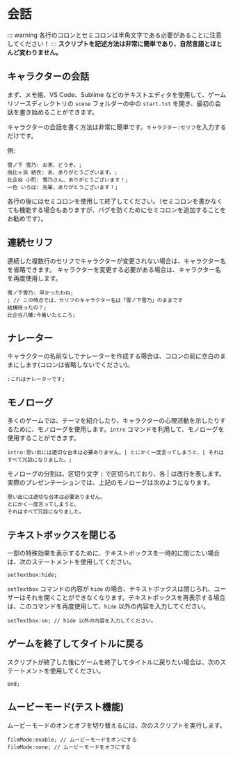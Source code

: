 # 会話

::: warning
各行のコロンとセミコロンは半角文字である必要があることに注意してください！
:::
**スクリプトを記述方法は非常に簡単であり、自然言語とほとんど変わりません。**

## キャラクターの会話

まず、メモ帳、VS Code、Sublime などのテキストエディタを使用して、ゲームリソースディレクトリの `scene` フォルダーの中の `start.txt` を開き、最初の会話を書き始めることができます。

キャラクターの会話を書く方法は非常に簡単です。`キャラクター:セリフ`を入力するだけです。

例:

``` ws
雪ノ下 雪乃: お茶、どうぞ。;
由比ヶ浜 結衣: あ、ありがとうございます。;
比企谷 小町: 雪乃さん、ありがとうございます！;
一色 いろは: 先輩、ありがとうございます！;
```

各行の後にはセミコロンを使用して終了してください。（セミコロンを書かなくても機能する場合もありますが、バグを防ぐためにセミコロンを追加することをお勧めです）。

## 連続セリフ

連続した複数行のセリフでキャラクターが変更されない場合は、キャラクター名を省略できます。 キャラクターを変更する必要がある場合は、キャラクター名を再度使用します。

``` ws
雪ノ下雪乃: 早かったわね;
; // この時点では、セリフのキャラクター名は「雪ノ下雪乃」のままです
結構待ったの？;
比企谷八幡:今着いたところ;
```

## ナレーター

キャラクターの名前なしでナレーターを作成する場合は、コロンの前に空白のままにします(コロンは省略しないでください)。

``` ws
:これはナレーターです;
```

## モノローグ

多くのゲームでは、テーマを紹介したり、キャラクターの心理活動を示したりするために、モノローグを使用します。`intro` コマンドを利用して、モノローグを使用することができます。

``` ws
intro:思い出には適切な台本は必要ありません。| とにかく一度言ってしまうと、| それはすべて冗談になりました。;
```

モノローグの分割は、区切り文字 `|` で区切られており、各 | は改行を表します。実際のプレゼンテーションでは、上記のモノローグは次のようになります。

``` ws
思い出には適切な台本は必要ありません。
とにかく一度言ってしまうと、
それはすべて冗談になりました。
```

## テキストボックスを閉じる

一部の特殊効果を表示するために、テキストボックスを一時的に閉じたい場合は、次のステートメントを使用してください。

``` ws
setTextbox:hide;  
```

`setTextbox` コマンドの内容が `hide` の場合、テキストボックスは閉じられ、ユーザーはそれを開くことができなくなります。テキストボックスを再表示する場合は、このコマンドを再度使用して、`hide` 以外の内容を入力してください。

``` ws
setTextbox:on; // hide 以外の内容を入力してください。
```

## ゲームを終了してタイトルに戻る

スクリプトが終了した後にゲームを終了してタイトルに戻りたい場合は、次のステートメントを使用してください。

``` ws
end;
```

## ムービーモード(テスト機能)

ムービーモードのオンとオフを切り替えるには、次のスクリプトを実行します。

``` ws
filmMode:enable; // ムービーモードをオンにする
filmMode:none; // ムービーモードをオフにする
```
